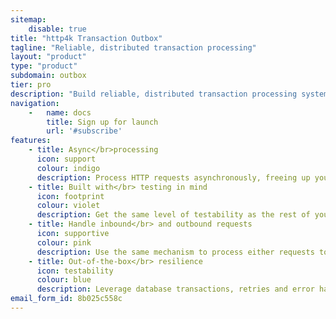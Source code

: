 ```yaml
---
sitemap:
    disable: true
title: "http4k Transaction Outbox"
tagline: "Reliable, distributed transaction processing"
layout: "product"
type: "product"
subdomain: outbox
tier: pro
description: "Build reliable, distributed transaction processing systems using the http4k Transaction Outbox pattern"
navigation:
    -   name: docs
        title: Sign up for launch
        url: '#subscribe'
features:
    - title: Async</br>processing
      icon: support
      colour: indigo
      description: Process HTTP requests asynchronously, freeing up your application to handle other tasks.
    - title: Built with</br> testing in mind
      icon: footprint
      colour: violet
      description: Get the same level of testability as the rest of your http4k application, with in-memory implementations and usage of `HttpHandler`.
    - title: Handle inbound</br> and outbound requests
      icon: supportive
      colour: pink
      description: Use the same mechanism to process either requests to your application or to other services.
    - title: Out-of-the-box</br> resilience
      icon: testability
      colour: blue
      description: Leverage database transactions, retries and error handling to ensure your messages are processed reliably.
email_form_id: 8b025c558c
---
```

